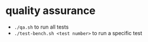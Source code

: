 # quality assurance

* `./qa.sh` to run all tests
* `./test-bench.sh <test number>` to run a specific test